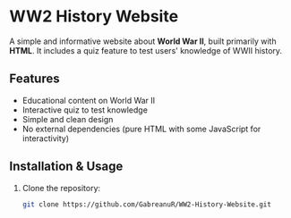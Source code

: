 # WW2 History Website

A simple and informative website about **World War II**, built primarily with **HTML**. It includes a quiz feature to test users' knowledge of WWII history.

## Features
- Educational content on World War II
- Interactive quiz to test knowledge
- Simple and clean design
- No external dependencies (pure HTML with some JavaScript for interactivity)

## Installation & Usage
1. Clone the repository:
   ```bash
   git clone https://github.com/GabreanuR/WW2-History-Website.git
